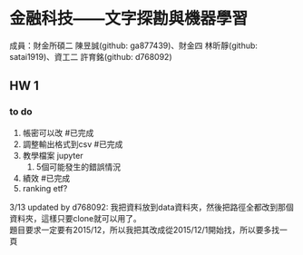 # 金融科技——文字探勘與機器學習
成員：財金所碩二 陳昱誠(github: ga877439)、財金四 林昕靜(github: satai1919)、資工二 許育銘(github: d768092)



## HW 1
### to do
1. 帳密可以改 #已完成 
2. 調整輸出格式到csv #已完成  
3. 教學檔案 jupyter
    1. 5個可能發生的錯誤情況
4. 績效 #已完成 
5. ranking etf?

3/13 updated by d768092:
    我把資料放到data資料夾，然後把路徑全都改到那個資料夾，這樣只要clone就可以用了。\
    題目要求一定要有2015/12，所以我把其改成從2015/12/1開始找，所以要多找一頁
